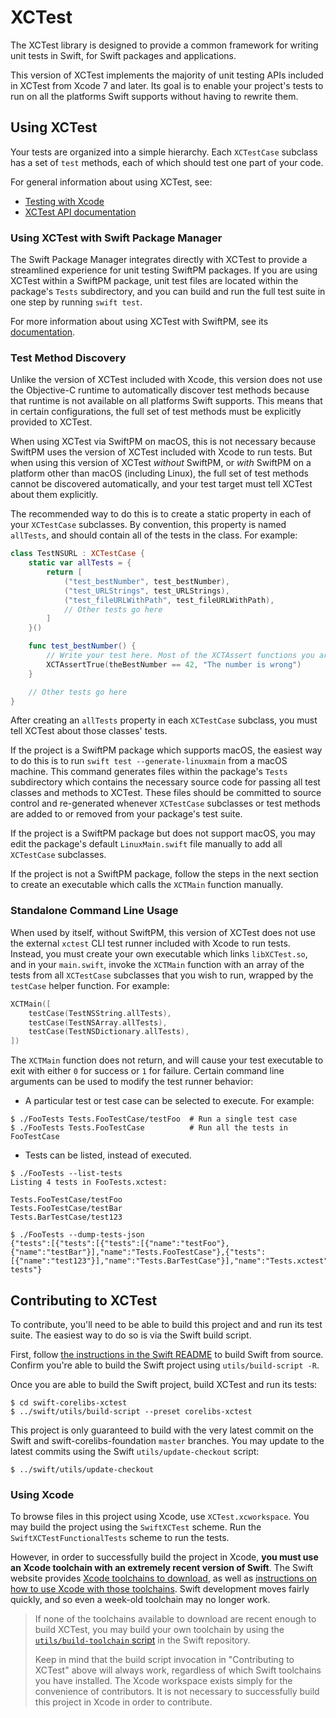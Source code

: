 # XCTest

The XCTest library is designed to provide a common framework for writing unit tests in Swift, for Swift packages and applications.

This version of XCTest implements the majority of unit testing APIs included in XCTest from Xcode 7 and later. Its goal is to enable your project's tests to run on all the platforms Swift supports without having to rewrite them.

## Using XCTest

Your tests are organized into a simple hierarchy. Each `XCTestCase` subclass has a set of `test` methods, each of which should test one part of your code.

For general information about using XCTest, see:

* [Testing with Xcode](https://developer.apple.com/library/mac/documentation/DeveloperTools/Conceptual/testing_with_xcode/chapters/03-testing_basics.html)
* [XCTest API documentation](https://developer.apple.com/documentation/xctest)

### Using XCTest with Swift Package Manager

The Swift Package Manager integrates directly with XCTest to provide a streamlined experience for unit testing SwiftPM packages. If you are using XCTest within a SwiftPM package, unit test files are located within the package's `Tests` subdirectory, and you can build and run the full test suite in one step by running `swift test`.

For more information about using XCTest with SwiftPM, see its [documentation](https://github.com/apple/swift-package-manager).

### Test Method Discovery

Unlike the version of XCTest included with Xcode, this version does not use the Objective-C runtime to automatically discover test methods because that runtime is not available on all platforms Swift supports. This means that in certain configurations, the full set of test methods must be explicitly provided to XCTest.

When using XCTest via SwiftPM on macOS, this is not necessary because SwiftPM uses the version of XCTest included with Xcode to run tests. But when using this version of XCTest _without_ SwiftPM, or _with_ SwiftPM on a platform other than macOS (including Linux), the full set of test methods cannot be discovered automatically, and your test target must tell XCTest about them explicitly.

The recommended way to do this is to create a static property in each of your `XCTestCase` subclasses. By convention, this property is named `allTests`, and should contain all of the tests in the class. For example:

```swift
class TestNSURL : XCTestCase {
    static var allTests = {
        return [
            ("test_bestNumber", test_bestNumber),
            ("test_URLStrings", test_URLStrings),
            ("test_fileURLWithPath", test_fileURLWithPath),
            // Other tests go here
        ]
    }()

    func test_bestNumber() {
        // Write your test here. Most of the XCTAssert functions you are familiar with are available.
        XCTAssertTrue(theBestNumber == 42, "The number is wrong")
    }

    // Other tests go here
}
```

After creating an `allTests` property in each `XCTestCase` subclass, you must tell XCTest about those classes' tests.

If the project is a SwiftPM package which supports macOS, the easiest way to do this is to run `swift test --generate-linuxmain` from a macOS machine. This command generates files within the package's `Tests` subdirectory which contains the necessary source code for passing all test classes and methods to XCTest. These files should be committed to source control and re-generated whenever `XCTestCase` subclasses or test methods are added to or removed from your package's test suite.

If the project is a SwiftPM package but does not support macOS, you may edit the package's default  `LinuxMain.swift` file manually to add all `XCTestCase` subclasses.

If the project is not a SwiftPM package, follow the steps in the next section to create an executable which calls the `XCTMain` function manually.

### Standalone Command Line Usage

When used by itself, without SwiftPM, this version of XCTest does not use the external `xctest` CLI test runner included with Xcode to run tests. Instead, you must create your own executable which links `libXCTest.so`, and in your `main.swift`, invoke the `XCTMain` function with an array of the tests from all `XCTestCase` subclasses that you wish to run, wrapped by the `testCase` helper function. For example:

```swift
XCTMain([
    testCase(TestNSString.allTests),
    testCase(TestNSArray.allTests),
    testCase(TestNSDictionary.allTests),
])
```

The `XCTMain` function does not return, and will cause your test executable to exit with either `0` for success or `1` for failure. Certain command line arguments can be used to modify the test runner behavior:

* A particular test or test case can be selected to execute. For example:

```
$ ./FooTests Tests.FooTestCase/testFoo  # Run a single test case
$ ./FooTests Tests.FooTestCase          # Run all the tests in FooTestCase
```
* Tests can be listed, instead of executed.

```
$ ./FooTests --list-tests
Listing 4 tests in FooTests.xctest:

Tests.FooTestCase/testFoo
Tests.FooTestCase/testBar
Tests.BarTestCase/test123

$ ./FooTests --dump-tests-json
{"tests":[{"tests":[{"tests":[{"name":"testFoo"},{"name":"testBar"}],"name":"Tests.FooTestCase"},{"tests":[{"name":"test123"}],"name":"Tests.BarTestCase"}],"name":"Tests.xctest"}],"name":"All tests"}
```

## Contributing to XCTest

To contribute, you'll need to be able to build this project and and run its test suite. The easiest way to do so is via the Swift build script.

First, follow [the instructions in the Swift README](https://github.com/apple/swift/blob/master/README.md) to build Swift from source. Confirm you're able to build the Swift project using `utils/build-script -R`.

Once you are able to build the Swift project, build XCTest and run its tests:

```
$ cd swift-corelibs-xctest
$ ../swift/utils/build-script --preset corelibs-xctest
```

This project is only guaranteed to build with the very latest commit on the Swift and swift-corelibs-foundation `master` branches. You may update to the latest commits using the Swift `utils/update-checkout` script:

```
$ ../swift/utils/update-checkout
```

### Using Xcode

To browse files in this project using Xcode, use `XCTest.xcworkspace`. You may build the project using the `SwiftXCTest` scheme. Run the `SwiftXCTestFunctionalTests` scheme to run the tests.

However, in order to successfully build the project in Xcode, **you must use an Xcode toolchain with an extremely recent version of Swift**. The Swift website provides [Xcode toolchains to download](https://swift.org/download/#latest-development-snapshots), as well as [instructions on how to use Xcode with those toolchains](https://swift.org/download/#apple-platforms). Swift development moves fairly quickly, and so even a week-old toolchain may no longer work.

> If none of the toolchains available to download are recent enough to build XCTest, you may build your own toolchain by using the [`utils/build-toolchain` script](https://github.com/apple/swift/blob/master/utils/build-toolchain) in the Swift repository.
>
> Keep in mind that the build script invocation in "Contributing to XCTest" above will always work, regardless of which Swift toolchains you have installed. The Xcode workspace exists simply for the convenience of contributors. It is not necessary to successfully build this project in Xcode in order to contribute.
